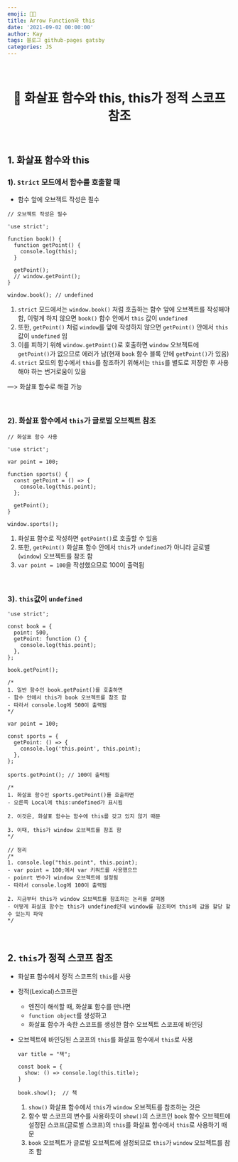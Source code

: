 ```yaml
---
emoji: 👨‍💻
title: Arrow Function와 this
date: '2021-09-02 00:00:00'
author: Kay
tags: 블로그 github-pages gatsby
categories: JS
---
```


<br>

<h1 align="center">
  👋 화살표 함수와 this, this가 정적 스코프 참조
</h1>

<br>

## 1. 화살표 함수와 this

### 1). `Strict` 모드에서 함수를 호출할 때

- 함수 앞에 오브젝트 작성은 필수

```tsx
// 오브젝트 작성은 필수

'use strict';

function book() {
  function getPoint() {
    console.log(this);
  }

  getPoint();
  // window.getPoint();
}

window.book(); // undefined
```

1. `strict` 모드에서는 `window.book()` 처럼 호출하는 함수 앞에 오브젝트를 작성해야 함, 이렇게 하지 않으면 `book()` 함수 안에서 `this` 값이 `undefined`
2. 또한, `getPoint()` 처럼 `window`를 앞에 작성하지 않으면 `getPoint()` 안에서 `this` 값이 `undefined` 임
3. 이를 피하기 위해 `window.getPoint()`로 호출하면 `window` 오브젝트에 `getPoint()`가 없으므로 에러가 남(현재 `book` 함수 블록 안에 `getPoint()`가 있음)
4. `strict` 모드의 함수에서 `this`를 참조하기 위해서는 `this`를 별도로 저장한 후 사용해야 하는 번거로움이 있음

—> 화살표 함수로 해결 가능

<br>

### 2). 화살표 함수에서 `this`가 글로벌 오브젝트 참조

```tsx
// 화살표 함수 사용

'use strict';

var point = 100;

function sports() {
  const getPoint = () => {
    console.log(this.point);
  };

  getPoint();
}

window.sports();
```

1. 화살표 함수로 작성하면 `getPoint()`로 호출할 수 있음
2. 또한, `getPoint()` 화살표 함수 안에서 `this`가 `undefined`가 아니라 글로벌(`window`) 오브젝트를 참조 함
3. `var point = 100`을 작성했으므로 100이 출력됨

<br>

### 3). `this`값이 `undefined`

```tsx
'use strict';

const book = {
  point: 500,
  getPoint: function () {
    console.log(this.point);
  },
};

book.getPoint();

/*
1. 일반 함수인 book.getPoint()를 호출하면
- 함수 안에서 this가 book 오브젝트를 참조 함
- 따라서 console.log에 500이 출력됨
*/

var point = 100;

const sports = {
  getPoint: () => {
    console.log('this.point', this.point);
  },
};

sports.getPoint(); // 100이 출력됨

/*
1. 화살표 함수인 sports.getPoint()를 호출하면
- 오른쪽 Local에 this:undefined가 표시됨

2. 이것은, 화살표 함수는 함수에 this를 갖고 있지 않기 때문

3. 이때, this가 window 오브젝트를 참조 함
*/

// 정리
/*
1. console.log("this.point", this.point);
- var point = 100;에서 var 키워드를 사용했으므
- poinrt 변수가 window 오브젝트에 설정됨
- 따라서 console.log에 100이 출력됨

2. 지금부터 this가 window 오브젝트를 참조하는 논리를 살펴봄
- 어떻게 화살표 함수는 this가 undefined인데 window를 참조하여 this에 값을 할당 할 수 있는지 파악
*/
```

<br>

## 2. `this`가 정적 스코프 참조

- 화살표 함수에서 정적 스코프의 `this`를 사용
- 정적(Lexical)스코프란
  - 엔진이 해석할 때, 화살표 함수를 만나면
  - `function object`를 생성하고
  - 화살표 함수가 속한 스코프를 생성한 함수 오브젝트 스코프에 바인딩
- 오브젝트에 바인딩된 스코프의 `this`를 화살표 함수에서 `this`로 사용

  ```tsx
  var title = "책";

  const book = {
  	show: () => console.log(this.title);
  }

  book.show();  // 책
  ```

  1. `show()` 화살표 함수에서 `this`가 `window` 오브젝트를 참조하는 것은
  2. 함수 밖 스코프의 변수를 사용하듯이 `show()`의 스코프인 `book` 함수 오브젝트에 설정된 스코프(글로벌 스코프)의 `this`를 화살표 함수에서 `this`로 사용하기 때문
  3. `book` 오브젝트가 글로벌 오브젝트에 설정되므로 `this`가 `window` 오브젝트를 참조 함

```toc

```

